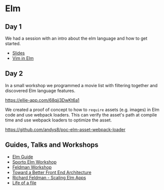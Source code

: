 # Elm

## Day 1

We had a session with an intro about the elm language and how to get started. 

* [Slides](https://github.com/andys8/elm-talk)
* [Vim in Elm](https://github.com/andys8/vim-emulation)

## Day 2

In a small workshop we programmed a movie list with filtering together and discovered Elm language features.

<https://ellie-app.com/68qjj3DwKt6a1>

We created a proof of concept to how to `require` assets (e.g. images) in Elm code and use webpack loaders. This can verify the asset's path at compile time and use webpack loaders to optimize the asset.

<https://github.com/andys8/poc-elm-asset-webpack-loader>

## Guides, Talks and Workshops

* [Elm Guide](https://guide.elm-lang.org)
* [Sporto Elm Workshop](https://sporto.github.io/elm-workshop)
* [Feldman Workshop](https://frontendmasters.com/courses/intro-elm)
* [Toward a Better Front End Architecture](https://youtu.be/EDp6UmaA9CM)
* [Richard Feldman - Scaling Elm Apps](https://youtu.be/DoA4Txr4GUs)
* [Life of a file](https://youtu.be/XpDsk374LDE)
